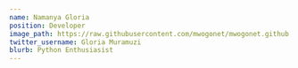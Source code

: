 ```yaml
---
name: Namanya Gloria
position: Developer
image_path: https://raw.githubusercontent.com/mwogonet/mwogonet.github.io/master/_staff_members/gloria.JPG
twitter_username: Gloria Muramuzi
blurb: Python Enthusiasist
---
```


